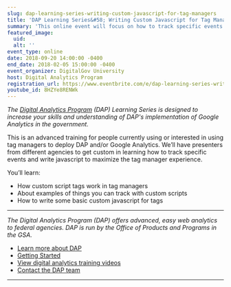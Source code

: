 ```yaml
---
slug: dap-learning-series-writing-custom-javascript-for-tag-managers
title: 'DAP Learning Series&#58; Writing Custom Javascript for Tag Managers'
summary: 'This online event will focus on how to track specific events and write javascript to maximize the tag manager experience'
featured_image: 
  uid: 
  alt: ''
event_type: online
date: 2018-09-20 14:00:00 -0400
end_date: 2018-02-05 15:00:00 -0400
event_organizer: DigitalGov University
host: Digital Analytics Program
registration_url: https://www.eventbrite.com/e/dap-learning-series-writing-custom-javascript-for-tag-managers-registration-42564562753
youtube_id: 8HZYe8RENWk
---
```


_The [Digital Analytics Program](https://www.digitalgov.gov/services/dap/) (DAP) Learning Series is designed to increase your skills and understanding of DAP's implementation of Google Analytics in the government._

This is an advanced training for people currently using or interested in using tag managers to deploy DAP and/or Google Analytics. We’ll have presenters from different agencies to get custom in learning how to track specific events and write javascript to maximize the tag manager experience.

You’ll learn:

- How custom script tags work in tag managers
- About examples of things you can track with custom scripts
- How to write some basic custom javascript for tags

---

_The Digital Analytics Program (DAP) offers advanced, easy web analytics to federal agencies. DAP is run by the Office of Products and Programs in the GSA._

- [Learn more about DAP](https://www.digitalgov.gov/services/dap/)
- [Getting Started](https://github.com/digital-analytics-program/gov-wide-code)
- [View digital analytics training videos](https://www.youtube.com/playlist?list=PLd9b-GuOJ3nFwlyvLFUtmDpYFKezhot8P)
- [Contact the DAP team](mailto:dap@support.digitalgov.gov)

---
